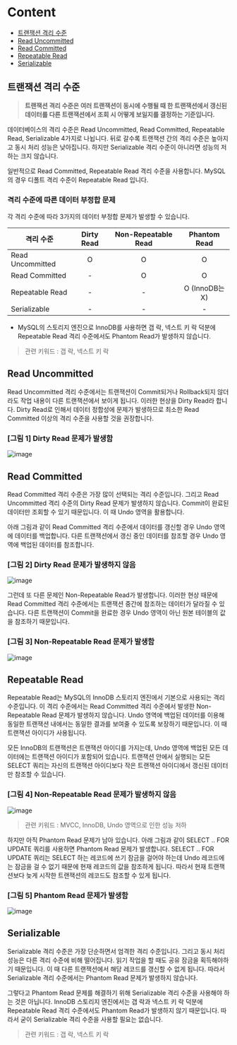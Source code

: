 # Content

- [트랜잭션 격리 수준](#트랜잭션-격리-수준)
- [Read Uncommitted](#read-uncommitted)
- [Read Committed](#read-committed)
- [Repeatable Read](#repeatable-read)
- [Serializable](#serializable)

## 트랜잭션 격리 수준

> **트랜잭션 격리 수준은 여러 트랜잭션이 동시에 수행될 때 한 트랜잭션에서 갱신된 데이터를 다른 트랜잭션에서 조회 시 어떻게 보일지를 결정하는 기준입니다.**

데이터베이스의 격리 수준은 Read Uncommitted, Read Committed, Repeatable Read, Serializable 4가지로 나뉩니다. 뒤로 갈수록 트랜잭션 간의 격리 수준은 높아지고 동시 처리 성능은 낮아집니다. 하지만 Serializable 격리 수준이 아니라면 성능의 저하는 크지 않습니다.

일반적으로 Read Committed, Repeatable Read 격리 수준을 사용합니다. MySQL의 경우 디폴트 격리 수준이 Repeatable Read 입니다.

### 격리 수준에 따른 데이터 부정합 문제

각 격리 수준에 따라 3가지의 데이터 부정합 문제가 발생할 수 있습니다.

| 격리 수준        | Dirty Read | Non-Repeatable Read |  Phantom Read  |
| ---------------- | :--------: | :-----------------: | :------------: |
| Read Uncommitted |     O      |          O          |       O        |
| Read Committed   |     -      |          O          |       O        |
| Repeatable Read  |     -      |          -          | O (InnoDB는 X) |
| Serializable     |     -      |          -          |       -        |

- MySQL의 스토리지 엔진으로 InnoDB를 사용하면 갭 락, 넥스트 키 락 덕분에 Repeatable Read 격리 수준에서도 Phantom Read가 발생하지 않습니다.

> 관련 키워드 : 갭 락, 넥스트 키 락

## Read Uncommitted

Read Uncommitted 격리 수준에서는 트랜잭션이 Commit되거나 Rollback되지 않더라도 작업 내용이 다른 트랜잭션에서 보이게 됩니다. 이러한 현상을 Dirty Read라 합니다. Dirty Read로 인해서 데이터 정합성에 문제가 발생하므로 최소한 Read Committed 이상의 격리 수준을 사용할 것을 권장합니다.

### [그림 1] Dirty Read 문제가 발생함

![image](https://user-images.githubusercontent.com/68716284/172378027-393bf03f-e391-4ce2-9912-2ac122a6151b.png)

## Read Committed

Read Committed 격리 수준은 가장 많이 선택되는 격리 수준입니다. 그리고 Read Uncommitted 격리 수준의 Dirty Read 문제가 발생하지 않습니다. Commit이 완료된 데이터만 조회할 수 있기 때문입니다. 이 때 Undo 영역을 활용합니다.

아래 그림과 같이 Read Committed 격리 수준에서 데이터를 갱신할 경우 Undo 영역에 데이터를 백업합니다. 다른 트랜잭션에서 갱신 중인 데이터를 참조할 경우 Undo 영역에 백업된 데이터를 참조합니다.

### [그림 2] Dirty Read 문제가 발생하지 않음

![image](https://user-images.githubusercontent.com/68716284/172379896-69fe1246-b01a-4fce-bcda-008ea4b4423f.png)

그런데 또 다른 문제인 Non-Repeatable Read가 발생합니다. 이러한 현상 때문에 Read Committed 격리 수준에서는 트랜잭션 중간에 참조하는 데이터가 달라질 수 있습니다. 다른 트랜잭션이 Commit을 완료한 경우 Undo 영역이 아닌 원본 테이블의 값을 참조하기 때문입니다.

### [그림 3] Non-Repeatable Read 문제가 발생함

![image](https://user-images.githubusercontent.com/68716284/172382193-d0fd9769-0b81-4ef3-9908-8af59fc63750.png)

## Repeatable Read

Repeatable Read는 MySQL의 InnoDB 스토리지 엔진에서 기본으로 사용되는 격리 수준입니다. 이 격리 수준에서는 Read Committed 격리 수준에서 발생한 Non-Repeatable Read 문제가 발생하지 않습니다. Undo 영역에 백업된 데이터를 이용해 동일한 트랜잭션 내에서는 동일한 결과를 보여줄 수 있도록 보장하기 때문입니다. 이 때 트랜잭션 아이디가 사용됩니다.

모든 InnoDB의 트랜잭션은 트랜잭션 아이디를 가지는데, Undo 영역에 백업된 모든 데이터에는 트랜잭션 아이디가 포함되어 있습니다. 트랜잭션 안에서 실행되는 모든 SELECT 쿼리는 자신의 트랜잭션 아이디보다 작은 트랜잭션 아이디에서 갱신된 데이터만 참조할 수 있습니다.

### [그림 4] Non-Repeatable Read 문제가 발생하지 않음

![image](https://user-images.githubusercontent.com/68716284/172387940-795c023d-8393-41c0-8405-24b4945d1e5f.png)

> 관련 키워드 : MVCC, InnoDB, Undo 영역으로 인한 성능 저하

하지만 아직 Phantom Read 문제가 남아 있습니다. 아래 그림과 같이 SELECT .. FOR UPDATE 쿼리를 사용하면 Phantom Read 문제가 발생합니다. SELECT .. FOR UPDATE 쿼리는 SELECT 하는 레코드에 쓰기 잠금을 걸어야 하는데 Undo 레코드에는 잠금을 걸 수 없기 때문에 현재 레코드의 값을 참조하게 됩니다. 따라서 현재 트랜잭션보다 늦게 시작한 트랜잭션의 레코드도 참조할 수 있게 됩니다.

### [그림 5] Phantom Read 문제가 발생함

![image](https://user-images.githubusercontent.com/68716284/172396036-db0ac41d-2999-41e7-a71c-df013ec1c410.png)

## Serializable

Serializable 격리 수준은 가장 단순하면서 엄격한 격리 수준입니다. 그리고 동시 처리 성능은 다른 격리 수준에 비해 떨어집니다. 읽기 작업을 할 때도 공유 잠금을 획득해야하기 때문입니다. 이 때 다른 트랜잭션에서 해당 레코드를 갱신할 수 없게 됩니다. 따라서 Serializable 격리 수준에서는 Phantom Read 문제가 발생하지 않습니다.

그렇다고 Phantom Read 문제를 해결하기 위해 Serializable 격리 수준을 사용해야 하는 것은 아닙니다. InnoDB 스토리지 엔진에서는 갭 락과 넥스트 키 락 덕분에 Repeatable Read 격리 수준에서도 Phantom Read가 발생하지 않기 때문입니다. 따라서 굳이 Serializable 격리 수준을 사용할 필요는 없습니다.

> 관련 키워드 : 갭 락, 넥스트 키 락
